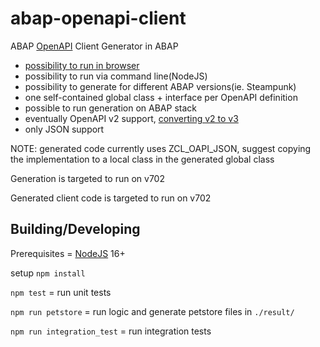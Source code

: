 # abap-openapi-client
ABAP [OpenAPI](https://www.openapis.org) Client Generator in ABAP

- [possibility to run in browser](https://abap-openapi.github.io/web-openapi-client/)
- possibility to run via command line(NodeJS)
- possibility to generate for different ABAP versions(ie. Steampunk)
- one self-contained global class + interface per OpenAPI definition
- possible to run generation on ABAP stack
- eventually OpenAPI v2 support, [converting v2 to v3](https://github.com/swagger-api/swagger-converter)
- only JSON support

NOTE: generated code currently uses ZCL_OAPI_JSON, suggest copying the implementation to a local class in the generated global class

Generation is targeted to run on v702

Generated client code is targeted to run on v702

## Building/Developing
Prerequisites = [NodeJS](https://nodejs.org) 16+

setup `npm install`

`npm test` = run unit tests

`npm run petstore` = run logic and generate petstore files in `./result/`

`npm run integration_test` = run integration tests